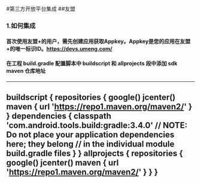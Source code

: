 #第三方开放平台集成
##友盟
### 1.如何集成
#### 首次使用友盟+的用户，需先创建应用获取Appkey。Appkey是您的应用在友盟+的唯一标识ID。https://devs.umeng.com/
#### 在工程 build.gradle 配置脚本中 buildscript 和 allprojects 段中添加 sdk maven 仓库地址
------
buildscript {
    repositories {
        google()
        jcenter()
        maven { url 'https://repo1.maven.org/maven2/' }
    }
    dependencies {
        classpath 'com.android.tools.build:gradle:3.4.0'
        // NOTE: Do not place your application dependencies here; they belong
        // in the individual module build.gradle files
    }
}
allprojects {
    repositories {
        google()
        jcenter()
        maven { url 'https://repo1.maven.org/maven2/' }
    }
}
------